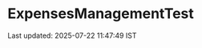 # ExpensesManagementTest








































































































Last updated: 2025-07-22 11:47:49 IST
